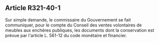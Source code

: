 Article R321-40-1
----
Sur simple demande, le commissaire du Gouvernement se fait communiquer, pour le
compte du Conseil des ventes volontaires de meubles aux enchères publiques, les
documents dont la conservation est prévue par l'article L. 561-12 du code
monétaire et financier.
